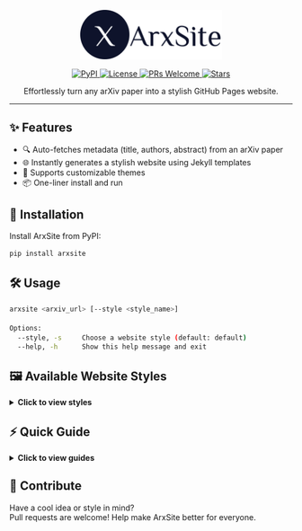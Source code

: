 <p align="center">
  <img src="arxsite/teaser.png" alt="ArxSite teaser" width="50%">
</p>

<p align="center">
  <a href="https://pypi.org/project/arxsite/">
    <img alt="PyPI" src="https://img.shields.io/pypi/v/arxsite">
  </a>
  <a href="https://github.com/RongLiu-Leo/ArxSite/blob/main/LICENSE">
    <img alt="License" src="https://img.shields.io/github/license/RongLiu-Leo/ArxSite">
  </a>
  <a href="https://github.com/RongLiu-Leo/ArxSite/pulls">
    <img alt="PRs Welcome" src="https://img.shields.io/badge/PRs-welcome-brightgreen.svg">
  </a>
  <a href="https://github.com/RongLiu-Leo/ArxSite/stargazers">
    <img alt="Stars" src="https://img.shields.io/github/stars/RongLiu-Leo/ArxSite?style=social">
  </a>

</p>

<p align="center">
    Effortlessly turn any arXiv paper into a stylish GitHub Pages website.
</p>

---

## ✨ Features
- 🔍 Auto-fetches metadata (title, authors, abstract) from an arXiv paper
- 🌐 Instantly generates a stylish website using Jekyll templates
- 🎨 Supports customizable themes
- 📦 One-liner install and run


## 🚀 Installation
Install ArxSite from PyPI:
```bash
pip install arxsite
```


## 🛠️ Usage
```bash
arxsite <arxiv_url> [--style <style_name>]

Options:
  --style, -s     Choose a website style (default: default)
  --help, -h      Show this help message and exit
```


## 🖼️ Available Website Styles

<details>
<summary><strong>Click to view styles</strong></summary>

### 1. default
A simple template, rushed by [Rong](https://github.com/RongLiu-Leo).

### 2. Your Style (Coming Soon?)
Your custom style is always welcome!
Feel free to contribute your own template and tell us a fun fact about yourself, your theme, or your design process.
</details>


## ⚡ Quick Guide
<details>
<summary><strong>Click to view guides</strong></summary>

### 1. Navigate to your GitHub project root folder
```bash
cd <Your GitHub Project Root>
```

### 2. Create and switch to a new empty branch called `website`
```bash
git checkout --orphan website
git rm -rf .  # Remove all tracked files from index
```

### 3. Run `arxsite` with your arXiv paper URL
```bash
arxsite https://arxiv.org/abs/2501.18630
```

📦 Sample Output:
```
🔍 Fetching metadata from: https://arxiv.org/abs/2501.18630
title: Deformable Beta Splatting
authors: Rong Liu, Dylan Sun, Meida Chen, Yue Wang, Andrew Feng
🛠️ Generating Jekyll site with style 'default'...
🌐 Jekyll site generated at: test_path
✅ Website generated successfully!
```

### 4. Add, commit, and push the website branch
```bash
git add .
git commit -m "Initialize website from arxsite"
git push origin website
```

### 5. Set up GitHub Pages from the `website` branch  
Go to **Settings > Pages** and select the `website` branch as the source.

<p align="center">
  <img src="instruction.png" alt="GitHub Pages setup instruction" width="100%">
</p>

### 6. 🎉 Visit your project website!
```bash
https://<Your GitHub Username>.github.io/<Repo Name>/
```
✅ Example: [https://rongliu-leo.github.io/ArxSite/](https://rongliu-leo.github.io/ArxSite/)
</details>


## 🙌 Contribute
Have a cool idea or style in mind?  
Pull requests are welcome! Help make ArxSite better for everyone.

